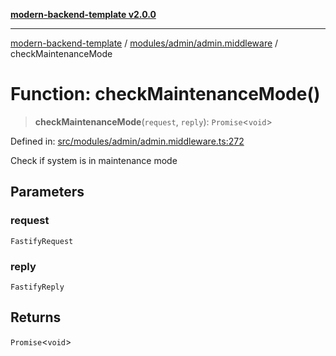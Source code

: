 [**modern-backend-template v2.0.0**](../../../../README.md)

***

[modern-backend-template](../../../../modules.md) / [modules/admin/admin.middleware](../README.md) / checkMaintenanceMode

# Function: checkMaintenanceMode()

> **checkMaintenanceMode**(`request`, `reply`): `Promise`\<`void`\>

Defined in: [src/modules/admin/admin.middleware.ts:272](https://github.com/maemreyo/saas-4cus-nodejs/blob/1a77de11cd6eaefe66c31c7f5de281673fc25ce5/src/modules/admin/admin.middleware.ts#L272)

Check if system is in maintenance mode

## Parameters

### request

`FastifyRequest`

### reply

`FastifyReply`

## Returns

`Promise`\<`void`\>
